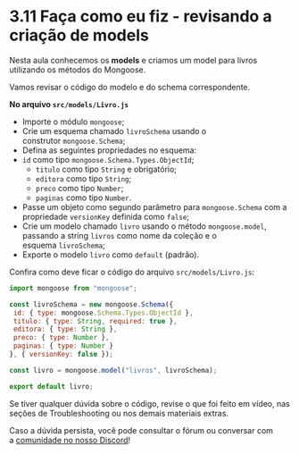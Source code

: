 # 3.11 Faça como eu fiz - revisando a criação de models

Nesta aula conhecemos os **models** e criamos um model para livros utilizando os métodos do Mongoose.

Vamos revisar o código do modelo e do schema correspondente.

**No arquivo `src/models/Livro.js`**

- Importe o módulo `mongoose`;
- Crie um esquema chamado `livroSchema` usando o construtor `mongoose.Schema`;
- Defina as seguintes propriedades no esquema:
- `id` como tipo `mongoose.Schema.Types.ObjectId`;
    - `titulo` como tipo `String` e obrigatório;
    - `editora` como tipo `String`;
    - `preco` como tipo `Number`;
    - `paginas` como tipo `Number`.
- Passe um objeto como segundo parâmetro para `mongoose.Schema` com a propriedade `versionKey` definida como `false`;
- Crie um modelo chamado `livro` usando o método `mongoose.model`, passando a string `livros` como nome da coleção e o esquema `livroSchema`;
- Exporte o modelo `livro` como `default` (padrão).

Confira como deve ficar o código do arquivo `src/models/Livro.js`:

```js
import mongoose from "mongoose";

const livroSchema = new mongoose.Schema({
 id: { type: mongoose.Schema.Types.ObjectId },
 titulo: { type: String, required: true },
 editora: { type: String },
 preco: { type: Number },
 paginas: { type: Number }
}, { versionKey: false });

const livro = mongoose.model("livros", livroSchema);

export default livro;
```

Se tiver qualquer dúvida sobre o código, revise o que foi feito em vídeo, nas seções de Troubleshooting ou nos demais materiais extras.

Caso a dúvida persista, você pode consultar o fórum ou conversar com a [comunidade no nosso Discord](https://discord.gg/Af6FGyAnyr)!
